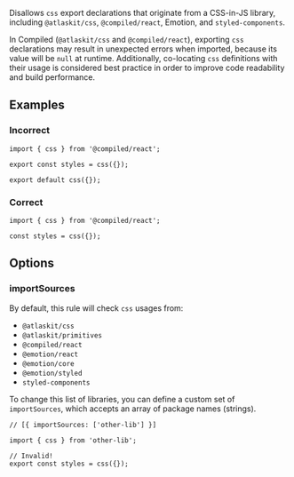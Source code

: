 Disallows `css` export declarations that originate from a CSS-in-JS library, including
`@atlaskit/css`, `@compiled/react`, Emotion, and `styled-components`.

In Compiled (`@atlaskit/css` and `@compiled/react`), exporting `css` declarations may result in
unexpected errors when imported, because its value will be `null` at runtime. Additionally,
co-locating `css` definitions with their usage is considered best practice in order to improve code
readability and build performance.

## Examples

### Incorrect

```tsx
import { css } from '@compiled/react';

export const styles = css({});

export default css({});
```

### Correct

```tsx
import { css } from '@compiled/react';

const styles = css({});
```

## Options

### importSources

By default, this rule will check `css` usages from:

- `@atlaskit/css`
- `@atlaskit/primitives`
- `@compiled/react`
- `@emotion/react`
- `@emotion/core`
- `@emotion/styled`
- `styled-components`

To change this list of libraries, you can define a custom set of `importSources`, which accepts an
array of package names (strings).

```tsx
// [{ importSources: ['other-lib'] }]

import { css } from 'other-lib';

// Invalid!
export const styles = css({});
```
